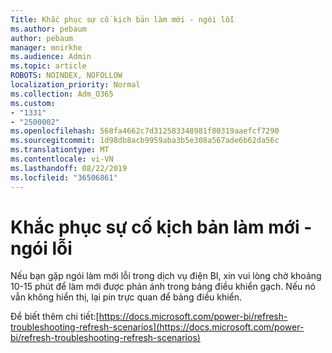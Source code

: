 ```yaml
---
Title: Khắc phục sự cố kịch bản làm mới - ngói lỗi
ms.author: pebaum
author: pebaum
manager: mnirkhe
ms.audience: Admin
ms.topic: article
ROBOTS: NOINDEX, NOFOLLOW
localization_priority: Normal
ms.collection: Adm_O365
ms.custom:
- "1331"
- "2500002"
ms.openlocfilehash: 568fa4662c7d312583348981f80319aaefcf7290
ms.sourcegitcommit: 1d98db8acb9959aba3b5e308a567ade6b62da56c
ms.translationtype: MT
ms.contentlocale: vi-VN
ms.lasthandoff: 08/22/2019
ms.locfileid: "36506861"
---
```

# <a name="troubleshooting-refresh-scenarios---tile-errors"></a>Khắc phục sự cố kịch bản làm mới - ngói lỗi

Nếu bạn gặp ngói làm mới lỗi trong dịch vụ điện BI, xin vui lòng chờ khoảng 10-15 phút để làm mới được phản ánh trong bảng điều khiển gạch. Nếu nó vẫn không hiển thị, lại pin trực quan để bảng điều khiển.

Để biết thêm chi tiết:[https://docs.microsoft.com/power-bi/refresh-troubleshooting-refresh-scenarios](https://docs.microsoft.com/power-bi/refresh-troubleshooting-refresh-scenarios)
